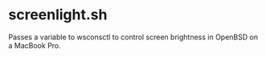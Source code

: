 # screenlight.sh
Passes a variable to wsconsctl to control screen brightness in OpenBSD on a MacBook Pro.
